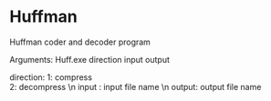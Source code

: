 # Huffman
Huffman coder and decoder program

Arguments:
  Huff.exe direction input output <br>

  direction:  1: compress <br>
              2: decompress \n
  input : input file name  \n
  output: output file name 
